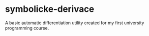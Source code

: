 # symbolicke-derivace
A basic automatic differentiation utility created for my first university programming course.
